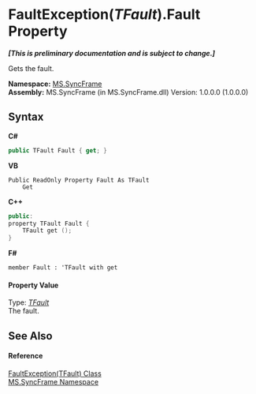 # FaultException(*TFault*).Fault Property 
 _**\[This is preliminary documentation and is subject to change.\]**_

Gets the fault.

**Namespace:**&nbsp;<a href="de148c19-6fcd-6ea5-c13c-94525bd1dd5b">MS.SyncFrame</a><br />**Assembly:**&nbsp;MS.SyncFrame (in MS.SyncFrame.dll) Version: 1.0.0.0 (1.0.0.0)

## Syntax

**C#**<br />
``` C#
public TFault Fault { get; }
```

**VB**<br />
``` VB
Public ReadOnly Property Fault As TFault
	Get
```

**C++**<br />
``` C++
public:
property TFault Fault {
	TFault get ();
}
```

**F#**<br />
``` F#
member Fault : 'TFault with get

```


#### Property Value
Type: <a href="d43efb02-9a8a-5503-83aa-183233092174">*TFault*</a><br />The fault.

## See Also


#### Reference
<a href="d43efb02-9a8a-5503-83aa-183233092174">FaultException(TFault) Class</a><br /><a href="de148c19-6fcd-6ea5-c13c-94525bd1dd5b">MS.SyncFrame Namespace</a><br />